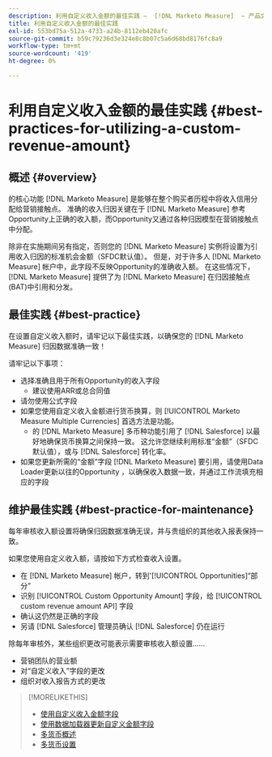 ```yaml
---
description: 利用自定义收入金额的最佳实践 —  [!DNL Marketo Measure]  — 产品文档
title: 利用自定义收入金额的最佳实践
exl-id: 553bd75a-512a-4733-a24b-8112eb420afc
source-git-commit: b59c79236d3e324e8c8b07c5a6d68bd8176fc8a9
workflow-type: tm+mt
source-wordcount: '419'
ht-degree: 0%

---
```


# 利用自定义收入金额的最佳实践 {#best-practices-for-utilizing-a-custom-revenue-amount}

## 概述 {#overview}

的核心功能 [!DNL Marketo Measure] 是能够在整个购买者历程中将收入信用分配给营销接触点。 准确的收入归因关键在于 [!DNL Marketo Measure] 参考Opportunity上正确的收入额，而Opportunity又通过各种归因模型在营销接触点中分配。

除非在实施期间另有指定，否则您的 [!DNL Marketo Measure] 实例将设置为引用收入归因的标准机会金额（SFDC默认值）。 但是，对于许多人 [!DNL Marketo Measure] 帐户中，此字段不反映Opportunity的准确收入额。 在这些情况下， [!DNL Marketo Measure] 提供了为 [!DNL Marketo Measure] 在归因接触点(BAT)中引用和分发。

## 最佳实践 {#best-practice}

在设置自定义收入额时，请牢记以下最佳实践，以确保您的 [!DNL Marketo Measure] 归因数据准确一致！

请牢记以下事项：

* 选择准确且用于所有Opportunity的收入字段
   * 建议使用ARR或总合同值
* 请勿使用公式字段
* 如果您使用自定义收入金额进行货币换算，则 [!UICONTROL Marketo Measure Multiple Currencies] 首选方法是功能。
   * 的 [!DNL Marketo Measure] 多币种功能引用了 [!DNL Salesforce] 以最好地确保货币换算之间保持一致。 这允许您继续利用标准“金额”（SFDC默认值），或与 [!DNL Salesforce] 转化率。
* 如果您更新所需的“金额”字段 [!DNL Marketo Measure] 要引用，请使用Data Loader更新以往的Opportunity ，以确保收入数据一致，并通过工作流填充相应的字段

## 维护最佳实践 {#best-practice-for-maintenance}

每年审核收入额设置将确保归因数据准确无误，并与贵组织的其他收入报表保持一致。

如果您使用自定义收入额，请按如下方式检查收入设置。

* 在 [!DNL Marketo Measure] 帐户，转到&#39;[!UICONTROL Opportunities]“部分”
* 识别 [!UICONTROL Custom Opportunity Amount] 字段，给 [!UICONTROL custom revenue amount API] 字段
* 确认这仍然是正确的字段
* 另请 [!DNL Salesforce] 管理员确认 [!DNL Salesforce] 仍在运行

除每年审核外，某些组织更改可能表示需要审核收入额设置……

* 营销团队的营业额
* 对“自定义收入”字段的更改
* 组织对收入报告方式的更改

>[!MORELIKETHIS]
>
>* [使用自定义收入金额字段](/help/advanced-marketo-measure-features/custom-revenue-amount/using-a-custom-revenue-amount-field.md)
>* [使用数据加载器更新自定义金额字段](/help/advanced-marketo-measure-features/custom-revenue-amount/using-data-loader-to-update-marketo-measure-custom-amount-field.md)
>* [多货币概述](/help/advanced-marketo-measure-features/multi-currency/overview.md)
>* [多货币设置](/help/advanced-marketo-measure-features/multi-currency/settings.md)

